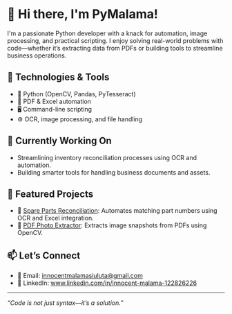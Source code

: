 # 👋 Hi there, I'm PyMalama!

I'm a passionate Python developer with a knack for automation, image processing, and practical scripting. I enjoy solving real-world problems with code—whether it’s extracting data from PDFs or building tools to streamline business operations.

## 🔧 Technologies & Tools
- 🐍 Python (OpenCV, Pandas, PyTesseract)
- 🧾 PDF & Excel automation
- 🖥️ Command-line scripting
- ⚙️ OCR, image processing, and file handling

## 🧠 Currently Working On
- Streamlining inventory reconciliation processes using OCR and automation.
- Building smarter tools for handling business documents and assets.

## 📂 Featured Projects
- 🔧 [Spare Parts Reconciliation](https://github.com/PyMalama/spare-parts-reconciliation): Automates matching part numbers using OCR and Excel integration.
- 📸 [PDF Photo Extractor](https://github.com/PyMalama/pdf-photo-extractor): Extracts image snapshots from PDFs using OpenCV.

## 📫 Let’s Connect
- 📧 Email: innocentmalamasiuluta@gmail.com
- 💼 LinkedIn: www.linkedin.com/in/innocent-malama-122826226

---

_“Code is not just syntax—it’s a solution.”_

